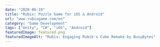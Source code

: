 ```yaml
---
date: "2020-06-19"
title: "Rubix: Puzzle Game for iOS & Android"
url: "www.rubixgame.com/en"
category: "Game Development"
tags: ["Unity", "C#", "iOS", "Android"]
featuredImage: featured.png
featuredImageAlt: "Rubix: Engaging Rubik's Cube Remake by BusyBytes"
---
```

